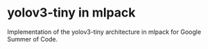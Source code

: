 # yolov3-tiny in mlpack

Implementation of the yolov3-tiny architecture in mlpack for Google Summer of Code.
